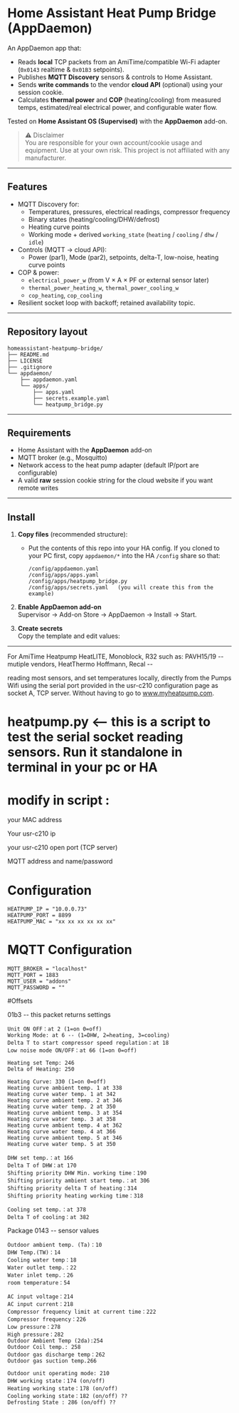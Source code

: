 # Home Assistant Heat Pump Bridge (AppDaemon)

An AppDaemon app that:
- Reads **local** TCP packets from an AmiTime/compatible Wi-Fi adapter (`0x0143` realtime & `0x01B3` setpoints).
- Publishes **MQTT Discovery** sensors & controls to Home Assistant.
- Sends **write commands** to the vendor **cloud API** (optional) using your session cookie.
- Calculates **thermal power** and **COP** (heating/cooling) from measured temps, estimated/real electrical power, and configurable water flow.

Tested on **Home Assistant OS (Supervised)** with the **AppDaemon** add-on.

> ⚠️ Disclaimer  
> You are responsible for your own account/cookie usage and equipment. Use at your own risk. This project is not affiliated with any manufacturer.

---

## Features

- MQTT Discovery for:
  - Temperatures, pressures, electrical readings, compressor frequency
  - Binary states (heating/cooling/DHW/defrost)
  - Heating curve points
  - Working mode + derived `working_state` (`heating` / `cooling` / `dhw` / `idle`)
- Controls (MQTT → cloud API):
  - Power (par1), Mode (par2), setpoints, delta-T, low-noise, heating curve points
- COP & power:
  - `electrical_power_w` (from V × A × PF or external sensor later)
  - `thermal_power_heating_w`, `thermal_power_cooling_w`
  - `cop_heating`, `cop_cooling`
- Resilient socket loop with backoff; retained availability topic.

---

## Repository layout

```
homeassistant-heatpump-bridge/
├── README.md
├── LICENSE
├── .gitignore
└── appdaemon/
    ├── appdaemon.yaml
    └── apps/
        ├── apps.yaml
        ├── secrets.example.yaml
        └── heatpump_bridge.py
```

---

## Requirements

- Home Assistant with the **AppDaemon** add-on
- MQTT broker (e.g., Mosquitto)
- Network access to the heat pump adapter (default IP/port are configurable)
- A valid **raw** session cookie string for the cloud website if you want remote writes

---

## Install

1. **Copy files** (recommended structure):

   - Put the contents of this repo into your HA config. If you cloned to your PC first, copy `appdaemon/*` into the HA `/config` share so that:
     ```
     /config/appdaemon.yaml
     /config/apps/apps.yaml
     /config/apps/heatpump_bridge.py
     /config/apps/secrets.yaml   (you will create this from the example)
     ```

2. **Enable AppDaemon add-on**  
   Supervisor → Add-on Store → AppDaemon → Install → Start.

3. **Create secrets**  
   Copy the template and edit values:

---

For AmiTime Heatpump HeatLITE, Monoblock, R32
such as: PAVH15/19 -- mutiple vendors, HeatThermo Hoffmann, Recal --  

reading most sensors, and set temperatures locally, directly from the Pumps Wifi using the serial port provided in the usr-c210 configuration page as socket A, TCP server.
Without having to go to  www.myheatpump.com.

#  heatpump.py <-- this is a script to test the serial socket reading sensors. Run it standalone in terminal in your pc or HA

# modify in script :

your MAC address

Your usr-c210 ip

your usr-c210 open port (TCP server)

MQTT address and name/password

# Configuration
	HEATPUMP_IP = "10.0.0.73"
	HEATPUMP_PORT = 8899
	HEATPUMP_MAC = "xx xx xx xx xx xx"

# MQTT Configuration
	MQTT_BROKER = "localhost"
	MQTT_PORT = 1883
	MQTT_USER = "addons"
	MQTT_PASSWORD = ""

#Offsets
	
01b3 -- this packet returns settings

	Unit ON OFF：at 2 (1=on 0=off)
	Working Mode: at 6 -- (1=DHW, 2=heating, 3=cooling)
	Delta T to start compressor speed regulation：at 18
	Low noise mode ON/OFF：at 66 (1=on 0=off)

	Heating set Temp: 246 
	Delta of Heating: 250

	Heating Curve: 330 (1=on 0=off)
	Heating curve ambient temp. 1 at 338
	Heating curve water temp. 1 at 342
	Heating curve ambient temp. 2 at 346
	Heating curve water temp. 2 at 350
	Heating curve ambient temp. 3 at 354
	Heating curve water temp. 3 at 358
	Heating curve ambient temp. 4 at 362
	Heating curve water temp. 4 at 366
	Heating curve ambient temp. 5 at 346
	Heating curve water temp. 5 at 350

	DHW set temp.：at 166
	Delta T of DHW：at 170
	Shifting priority DHW Min. working time：190
	Shifting priority ambient start temp.：at 306
	Shifting priority delta T of heating：314
	Shifting priority heating working time：318

	Cooling set temp.：at 378
	Delta T of cooling：at 382

Package 0143 -- sensor values

	Outdoor ambient temp. (Ta)：10
	DHW Temp.(TW)：14
	Cooling water temp：18
	Water outlet temp.：22
	Water inlet temp.：26
	room temperature：54

	AC input voltage：214
	AC input current：218
	Compressor frequency limit at current time：222
	Compressor frequency：226
	Low pressure：278
	High pressure：282
	Outdoor Ambient Temp (2da):254
	Outdoor Coil temp.: 258
	Outdoor gas discharge temp：262
	Outdoor gas suction temp.266

	Outdoor unit operating mode: 210
	DHW working state：174 (on/off)  
	Heating working state：178 (on/off) 
	Cooling working state：182 (on/off) ??
	Defrosting State : 286 (on/off) ??

```
